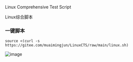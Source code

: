 Linux Comprehensive Test Script

Linux综合脚本

### 一键脚本
```
source <(curl -s https://gitee.com/muaimingjun/LinuxCTS/raw/main/linux.sh)
```

![image](https://user-images.githubusercontent.com/100438949/166638775-d428ff55-670a-4f9b-af16-0cb5df2eb5e2.png)
